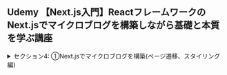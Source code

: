 ## Udemy 【Next.js入門】ReactフレームワークのNext.jsでマイクロブログを構築しながら基礎と本質を学ぶ講座

<details>
<summary>セクション4: ①Next.jsでマイクロブログを構築(ページ遷移、スタイリング編)</summary>

| NO | 内容 |
| ---- | ---- |
| 13. | はじめに：完成品デモ |
| 14. | Next.jsにおけるホットリローディングを体感しよう |
| 15. | pagesフォルダでルーティング設定をしてみよう |
| 16. | Linkコンポーネントでページ遷移をしてみよう |
<!-- | 17. | 静的な画像ファイルの取り扱いについて |
| 18. | Headコンポーネントと使ってメタデータを追記しよう |
| 19. | 複数ページに共通して使えるレイアウトコンポーネントを作成してみよう |
| 20. | Next.jsにおけるcssスタイリング適用方法を学ぼう | -->
</details>

